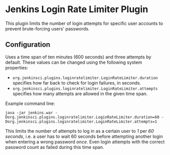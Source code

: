 Jenkins Login Rate Limiter Plugin
=================================

This plugin limits the number of login attempts for specific user accounts to prevent brute-forcing users' passwords.

Configuration
-------------

Uses a time span of ten minutes (600 seconds) and three attempts by default. These values can be changed using the following system properties:

* `org.jenkinsci.plugins.loginratelimiter.LoginRateLimiter.duration` specifies how far back to check for login failures, in seconds.
* `org.jenkinsci.plugins.loginratelimiter.LoginRateLimiter.attempts` specifies how many attempts are allowed in the given time span.

Example command line:

    java -jar jenkins.war -Dorg.jenkinsci.plugins.loginratelimiter.LoginRateLimiter.duration=60 -Dorg.jenkinsci.plugins.loginratelimiter.LoginRateLimiter.attempts=1

This limits the number of attempts to log in as a certain user to *1* per *60 seconds*, i.e. a user has to wait 60 seconds before attempting another login when entering a wrong password *once*. Even login attempts with the correct password count as failed during this time span.